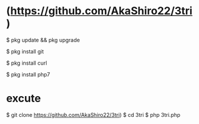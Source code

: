 # (https://github.com/AkaShiro22/3tri)

$ pkg update && pkg upgrade

$ pkg install git

$ pkg install curl

$ pkg install php7



# excute

$ git clone https://github.com/AkaShiro22/3tri)
$ cd 3tri
$ php 3tri.php
